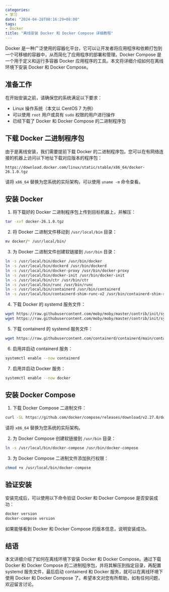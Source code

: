 ```yaml
---
categories:
- 学习
date: "2024-04-28T08:16:29+08:00"
tags:
- Docker
title: "离线安装 Docker 和 Docker Compose 详细教程"
---
```


Docker 是一种广泛使用的容器化平台，它可以让开发者将应用程序和依赖打包到一个可移植的容器中，从而简化了应用程序的部署和管理。Docker Compose 是一个用于定义和运行多容器 Docker 应用程序的工具。本文将详细介绍如何在离线环境下安装 Docker 和 Docker Compose。

## 准备工作

在开始安装之前，请确保您的系统满足以下要求：

- Linux 操作系统（本文以 CentOS 7 为例）
- 可以使用 `root` 用户或具有 `sudo` 权限的用户进行操作
- 已经下载了 Docker 和 Docker Compose 的二进制程序包

## 下载 Docker 二进制程序包

由于是离线安装，我们需要提前下载 Docker 的二进制程序包。您可以在有网络连接的机器上访问以下地址下载对应版本的程序包：

```
https://download.docker.com/linux/static/stable/x86_64/docker-26.1.0.tgz
```

请将 `x86_64` 替换为您系统的实际架构，可以使用 `uname -m` 命令查看。

## 安装 Docker

1. 将下载好的 Docker 二进制程序包上传到目标机器上，并解压：

```bash
tar -xvf docker-26.1.0.tgz
```

2. 将 Docker 二进制文件移动到 `/usr/local/bin` 目录：

```bash
mv docker/* /usr/local/bin/
```

3. 为 Docker 二进制文件创建软链接到 `/usr/bin` 目录：

```bash
ln -s /usr/local/bin/docker /usr/bin/docker
ln -s /usr/local/bin/dockerd /usr/bin/dockerd
ln -s /usr/local/bin/docker-proxy /usr/bin/docker-proxy
ln -s /usr/local/bin/docker-init /usr/bin/docker-init
ln -s /usr/local/bin/ctr /usr/bin/ctr
ln -s /usr/local/bin/runc /usr/bin/runc
ln -s /usr/local/bin/containerd /usr/bin/containerd
ln -s /usr/local/bin/containerd-shim-runc-v2 /usr/bin/containerd-shim-runc-v2
```

4. 下载 Docker 的 systemd 服务文件：

```bash
wget https://raw.githubusercontent.com/moby/moby/master/contrib/init/systemd/docker.service -O /etc/systemd/system/docker.service
wget https://raw.githubusercontent.com/moby/moby/master/contrib/init/systemd/docker.target -O /etc/systemd/system/docker.target
```

5. 下载 containerd 的 systemd 服务文件：

```bash
wget https://raw.githubusercontent.com/containerd/containerd/main/containerd.service -O /etc/systemd/system/containerd.service
```

6. 启用并启动 containerd 服务：

```bash
systemctl enable --now containerd
```

7. 启用并启动 Docker 服务：

```bash
systemctl enable --now docker
```

## 安装 Docker Compose

1. 下载 Docker Compose 二进制文件：

```bash
curl -SL https://github.com/docker/compose/releases/download/v2.27.0/docker-compose-linux-x86_64 -o /usr/local/bin/docker-compose
```

请将 `x86_64` 替换为您系统的实际架构。

2. 为 Docker Compose 创建软链接到 `/usr/bin` 目录：

```bash
ln -s /usr/local/bin/docker-compose /usr/bin/docker-compose
```

3. 为 Docker Compose 二进制文件添加执行权限：

```bash
chmod +x /usr/local/bin/docker-compose
```

## 验证安装

安装完成后，可以使用以下命令验证 Docker 和 Docker Compose 是否安装成功：

```bash
docker version
docker-compose version
```

如果能够看到 Docker 和 Docker Compose 的版本信息，说明安装成功。

## 结语

本文详细介绍了如何在离线环境下安装 Docker 和 Docker Compose。通过下载 Docker 和 Docker Compose 的二进制程序包，并将其解压到指定目录，再配置 systemd 服务文件，最后启动 containerd 和 Docker 服务，就可以在离线环境下使用 Docker 和 Docker Compose 了。希望本文对您有所帮助，如有任何问题，欢迎留言讨论。